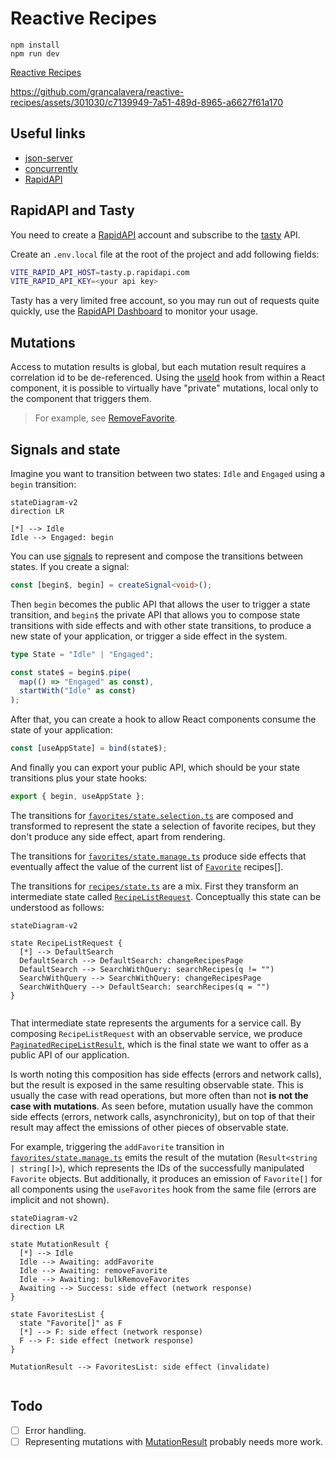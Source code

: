 # Reactive Recipes

```
npm install
npm run dev
```

[Reactive Recipes](http://localhost:5173)



https://github.com/grancalavera/reactive-recipes/assets/301030/c7139949-7a51-489d-8965-a6627f61a170



## Useful links

- [json-server](https://github.com/typicode/json-server)
- [concurrently](https://github.com/open-cli-tools/concurrently)
- [RapidAPI](https://rapidapi.com)

## RapidAPI and Tasty

You need to create a [RapidAPI](https://rapidapi.com) account and subscribe to the [tasty](https://rapidapi.com/apidojo/api/tasty) API.

Create an `.env.local` file at the root of the project and add following fields:

```bash
VITE_RAPID_API_HOST=tasty.p.rapidapi.com
VITE_RAPID_API_KEY=<your api key>
```

Tasty has a very limited free account, so you may run out of requests quite quickly, use the [RapidAPI Dashboard](https://rapidapi.com/developer/dashboard) to monitor your usage.

## Mutations

Access to mutation results is global, but each mutation result requires a correlation id to be de-referenced. Using the [useId](https://react.dev/reference/react/useId) hook from within a React component, it is possible to virtually have "private" mutations, local only to the component that triggers them.

> For example, see [RemoveFavorite](src/favorites/RemoveFavorite.tsx).

## Signals and state

Imagine you want to transition between two states: `Idle` and `Engaged` using a `begin` transition:

```mermaid
stateDiagram-v2
direction LR

[*] --> Idle
Idle --> Engaged: begin
```

You can use [signals](https://react-rxjs.org/docs/api/utils/createSignal) to represent and compose the transitions between states. If you create a signal:

```typescript
const [begin$, begin] = createSignal<void>();
```

Then `begin` becomes the public API that allows the user to trigger a state transition, and `begin$` the private API that allows you to compose state transitions with side effects and with other state transitions, to produce a new state of your application, or trigger a side effect in the system.

```typescript
type State = "Idle" | "Engaged";

const state$ = begin$.pipe(
  map(() => "Engaged" as const),
  startWith("Idle" as const)
);
```

After that, you can create a hook to allow React components consume the state of your application:

```typescript
const [useAppState] = bind(state$);
```

And finally you can export your public API, which should be your state transitions plus your state hooks:

```typescript
export { begin, useAppState };
```

The transitions for [`favorites/state.selection.ts`](src/favorites/state.selection.ts) are composed and transformed to represent the state a selection of favorite recipes, but they don't produce any side effect, apart from rendering.

The transitions for [`favorites/state.manage.ts`](src/favorites/state.manage.ts) produce side effects that eventually affect the value of the current list of [`Favorite`](src/favorites/service.model.ts) recipes[].

The transitions for [`recipes/state.ts`](src/recipes/state.ts) are a mix. First they transform an intermediate state called [`RecipeListRequest`](src/recipes/model.ts). Conceptually this state can be understood as follows:

```mermaid
stateDiagram-v2

state RecipeListRequest {
  [*] --> DefaultSearch
  DefaultSearch --> DefaultSearch: changeRecipesPage
  DefaultSearch --> SearchWithQuery: searchRecipes(q != "")
  SearchWithQuery --> SearchWithQuery: changeRecipesPage
  SearchWithQuery --> DefaultSearch: searchRecipes(q = "")
}


```

That intermediate state represents the arguments for a service call. By composing `RecipeListRequest` with an observable service, we produce [`PaginatedRecipeListResult`](src/recipes/model.ts), which is the final state we want to offer as a public API of our application.

Is worth noting this composition has side effects (errors and network calls), but the result is exposed in the same resulting observable state. This is usually the case with read operations, but more often than not **is not the case with mutations**. As seen before, mutation usually have the common side effects (errors, network calls, asynchronicity), but on top of that their result may affect the emissions of other pieces of observable state.

For example, triggering the `addFavorite` transition in [`favorites/state.manage.ts`](src/favorites/state.manage.ts) emits the result of the mutation (`Result<string | string[]>`), which represents the IDs of the successfully manipulated `Favorite` objects. But additionally, it produces an emission of `Favorite[]` for all components using the `useFavorites` hook from the same file (errors are implicit and not shown).

```mermaid
stateDiagram-v2
direction LR

state MutationResult {
  [*] --> Idle
  Idle --> Awaiting: addFavorite
  Idle --> Awaiting: removeFavorite
  Idle --> Awaiting: bulkRemoveFavorites
  Awaiting --> Success: side effect (network response)
}

state FavoritesList {
  state "Favorite[]" as F
  [*] --> F: side effect (network response)
  F --> F: side effect (network response)
}

MutationResult --> FavoritesList: side effect (invalidate)


```

## Todo

- [ ] Error handling.
- [ ] Representing mutations with [MutationResult](src/lib/mutation.ts) probably needs more work.
